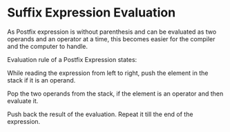 # Suffix Expression Evaluation

As Postfix expression is without parenthesis and can be evaluated as two operands and an operator at a time, this becomes easier for the compiler and the computer to handle.

Evaluation rule of a Postfix Expression states:

While reading the expression from left to right, push the element in the stack if it is an operand.

Pop the two operands from the stack, if the element is an operator and then evaluate it.

Push back the result of the evaluation. Repeat it till the end of the expression.
